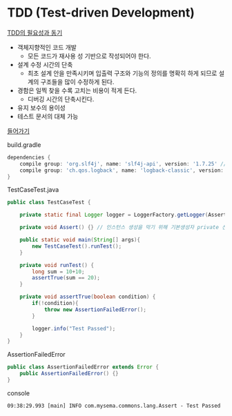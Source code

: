 # TDD (Test-driven Development)

<ins>TDD의 필요성과 동기</ins>
* 객체지향적인 코드 개발
  * 모든 코드가 재사용 성 기반으로 작성되어야 한다.
* 설계 수정 시간의 단축
  * 최초 설계 안을 만족시키며 입출력 구조와 기능의 정의를 명확히 하게 되므로 설계의 구조들을 많이 수정하게 된다.
* 경함은 일찍 찾을 수록 고치는 비용이 적게 든다.
  * 디버깅 시간의 단축시킨다.
* 유지 보수의 용이성
* 테스트 문서의 대체 가능


<ins>들어가기</ins>
<br>

build.gradle
```gradle
dependencies {
    compile group: 'org.slf4j', name: 'slf4j-api', version: '1.7.25' // log를 위해 slf4j 추가
    compile group: 'ch.qos.logback', name: 'logback-classic', version: '1.2.3' // log를 위해 logback 추가
}
```

TestCaseTest.java
```java
public class TestCaseTest {

    private static final Logger logger = LoggerFactory.getLogger(Assert.class);

    private void Assert() {} // 인스턴스 생성을 막기 위해 기본생성자 private 선언

    public static void main(String[] args){
        new TestCaseTest().runTest();
    }

    private void runTest() {
        long sum = 10+10;
        assertTrue(sum == 20);
    }

    private void assertTrue(boolean condition) {
        if(!condition){
            throw new AssertionFailedError();
        }

        logger.info("Test Passed");
    }
}
```
AssertionFailedError
```java
public class AssertionFailedError extends Error {
    public AssertionFailedError() {}
}
```
console
```shell   
09:38:29.993 [main] INFO com.mysema.commons.lang.Assert - Test Passed
```